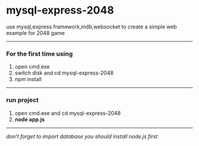 # mysql-express-2048
use mysql,express framework,mdb,websocket  to create a simple web example for 2048 game

***

### For the first time using
1. open cmd.exe
2. switch disk and cd mysql-express-2048
3. npm install

---

### run project
1. open cmd.exe and cd mysql-express-2048
2. **node app.js**

---

*don't forget to import database*
*you should install node.js first*
